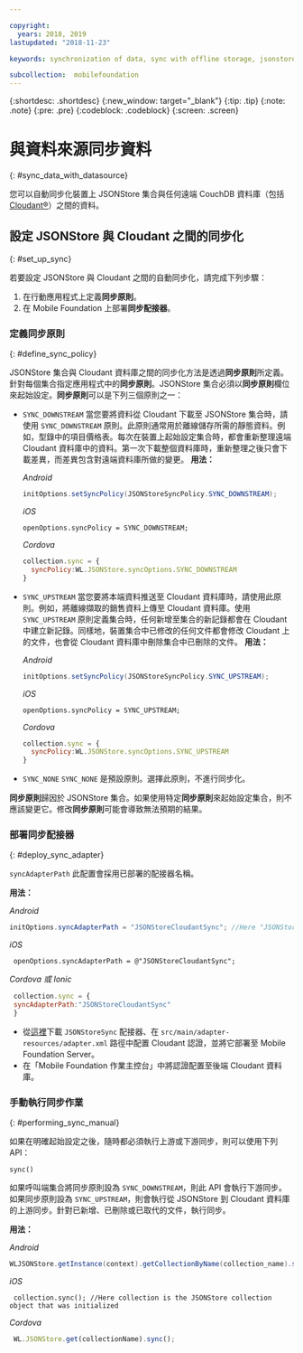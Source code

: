 ```yaml
---

copyright:
  years: 2018, 2019
lastupdated: "2018-11-23"

keywords: synchronization of data, sync with offline storage, jsonstore sync

subcollection:  mobilefoundation
---
```


{:shortdesc: .shortdesc}
{:new_window: target="_blank"}
{:tip: .tip}
{:note: .note}
{:pre: .pre}
{:codeblock: .codeblock}
{:screen: .screen}

# 與資料來源同步資料
{: #sync_data_with_datasource}

您可以自動同步化裝置上 JSONStore 集合與任何遠端 CouchDB 資料庫（包括 [Cloudant®](https://www.ibm.com/in-en/marketplace/database-management)）之間的資料。

## 設定 JSONStore 與 Cloudant 之間的同步化
{: #set_up_sync}

若要設定 JSONStore 與 Cloudant 之間的自動同步化，請完成下列步驟：

1. 在行動應用程式上定義**同步原則**。
2. 在 Mobile Foundation 上部署**同步配接器**。

### 定義同步原則
{: #define_sync_policy}

JSONStore 集合與 Cloudant 資料庫之間的同步化方法是透過**同步原則**所定義。針對每個集合指定應用程式中的**同步原則**。JSONStore 集合必須以**同步原則**欄位來起始設定。**同步原則**可以是下列三個原則之一：

* `SYNC_DOWNSTREAM`
  當您要將資料從 Cloudant 下載至 JSONStore 集合時，請使用 `SYNC_DOWNSTREAM` 原則。此原則通常用於離線儲存所需的靜態資料。例如，型錄中的項目價格表。每次在裝置上起始設定集合時，都會重新整理遠端 Cloudant 資料庫中的資料。第一次下載整個資料庫時，重新整理之後只會下載差異，而差異包含對遠端資料庫所做的變更。
  **用法：**

  *Android*
  ```java
  initOptions.setSyncPolicy(JSONStoreSyncPolicy.SYNC_DOWNSTREAM);
  ```

  *iOS*
  ```objc
  openOptions.syncPolicy = SYNC_DOWNSTREAM;
  ```

  *Cordova*
  ```javascript
  collection.sync = {
    syncPolicy:WL.JSONStore.syncOptions.SYNC_DOWNSTREAM
  }
  ```

* `SYNC_UPSTREAM`
  當您要將本端資料推送至 Cloudant 資料庫時，請使用此原則。例如，將離線擷取的銷售資料上傳至 Cloudant 資料庫。使用 `SYNC_UPSTREAM` 原則定義集合時，任何新增至集合的新記錄都會在 Cloudant 中建立新記錄。同樣地，裝置集合中已修改的任何文件都會修改 Cloudant 上的文件，也會從 Cloudant 資料庫中刪除集合中已刪除的文件。
  **用法：**

  *Android*
  ```java
  initOptions.setSyncPolicy(JSONStoreSyncPolicy.SYNC_UPSTREAM);
  ```

  *iOS*
  ```objc
  openOptions.syncPolicy = SYNC_UPSTREAM;
  ```

  *Cordova*
  ```javascript
  collection.sync = {
    syncPolicy:WL.JSONStore.syncOptions.SYNC_UPSTREAM
  }
  ```

* `SYNC_NONE`
  `SYNC_NONE` 是預設原則。選擇此原則，不進行同步化。

**同步原則**歸因於 JSONStore 集合。如果使用特定**同步原則**來起始設定集合，則不應該變更它。修改**同步原則**可能會導致無法預期的結果。

### 部署同步配接器
{: #deploy_sync_adapter}

`syncAdapterPath`
此配置會採用已部署的配接器名稱。

**用法：**

*Android*
 ```java
 initOptions.syncAdapterPath = "JSONStoreCloudantSync"; //Here "JSONStoreCloudantSync" is the name of the adapter.
 ```

*iOS*
 ```objc
  openOptions.syncAdapterPath = @"JSONStoreCloudantSync";
 ```

*Cordova 或 Ionic*
 ```javascript
  collection.sync = {
  syncAdapterPath:"JSONStoreCloudantSync"
  }
 ```

* 從[這裡](https://github.com/MobileFirst-Platform-Developer-Center/JSONStoreCloudantSync/)下載 `JSONStoreSync` 配接器、在 `src/main/adapter-resources/adapter.xml` 路徑中配置 Cloudant 認證，並將它部署至 Mobile Foundation Server。
* 在「Mobile Foundation 作業主控台」中將認證配置至後端 Cloudant 資料庫。

### 手動執行同步作業
{: #performing_sync_manual}

如果在明確起始設定之後，隨時都必須執行上游或下游同步，則可以使用下列 API：

`sync()`

如果呼叫端集合將同步原則設為 `SYNC_DOWNSTREAM`，則此 API 會執行下游同步。如果同步原則設為 `SYNC_UPSTREAM`，則會執行從 JSONStore 到 Cloudant 資料庫的上游同步。針對已新增、已刪除或已取代的文件，執行同步。

**用法：**

*Android*
 ```java
 WLJSONStore.getInstance(context).getCollectionByName(collection_name).sync();
 ```

*iOS*
 ```objc
  collection.sync(); //Here collection is the JSONStore collection object that was initialized
 ```

*Cordova*
 ```javascript
  WL.JSONStore.get(collectionName).sync();
 ```

